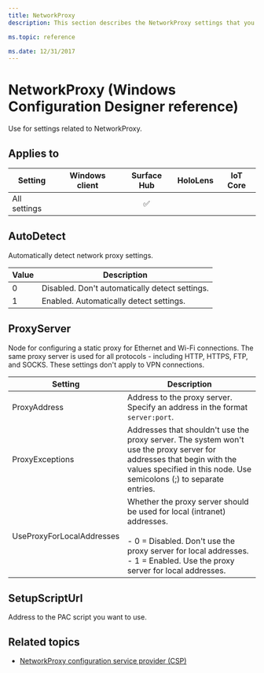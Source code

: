 ```yaml
---
title: NetworkProxy
description: This section describes the NetworkProxy settings that you can configure in provisioning packages for Windows 10 using Windows Configuration Designer.

ms.topic: reference

ms.date: 12/31/2017
---
```


# NetworkProxy (Windows Configuration Designer reference)

Use for settings related to NetworkProxy.

## Applies to

| Setting   | Windows client | Surface Hub | HoloLens | IoT Core |
| --- | :---: | :---: | :---: | :---: |
| All settings |   | ✅ |  |  |

## AutoDetect

Automatically detect network proxy settings.

|  Value | Description |
| --- | --- |
| 0 | Disabled. Don't automatically detect settings. |
| 1 | Enabled. Automatically detect settings. |

## ProxyServer

Node for configuring a static proxy for Ethernet and Wi-Fi connections. The same proxy server is used for all protocols - including HTTP, HTTPS, FTP, and SOCKS. These settings don't apply to VPN connections.

| Setting | Description |
| --- | --- |
| ProxyAddress | Address to the proxy server. Specify an address in the format `server:port`. |
| ProxyExceptions | Addresses that shouldn't use the proxy server. The system won't use the proxy server for addresses that begin with the values specified in this node. Use semicolons (;) to separate entries. |
| UseProxyForLocalAddresses | Whether the proxy server should be used for local (intranet) addresses.</br></br>- 0 = Disabled. Don't use the proxy server for local addresses.</br>- 1 = Enabled. Use the proxy server for local addresses.  |

## SetupScriptUrl

Address to the PAC script you want to use.

## Related topics

- [NetworkProxy configuration service provider (CSP)](/windows/client-management/mdm/networkproxy-csp)
